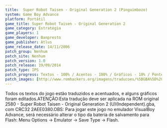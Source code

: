 ```yaml
---
title:  Super Robot Taisen - Original Generation 2 (Pinguimbozo)
system: Game Boy Advance
platform: Portátil
game_title: Super Robot Taisen - Original Generation 2
game_category: Estratégia
game_players: 1
game_developer: Banpresto
game_publisher: Atlus
game_release_date: 14/11/2006
patch_group: Nenhum
patch_site: Nenhum
patch_version: 1.0
patch_release: 19/09/2014
patch_type: IPS
patch_progress: Textos - 100% / Acentos - 100% / Gráficos - 10% / Ponteiros - 10%
patch_images: [http://www.romhackers.org/imagens/traducoes/%5BGBA%5D%20Super%20Robot%20Taisen%20-%20Original%20Generation%202%20-%20Pinguimbozo%20-%201.png,http://www.romhackers.org/imagens/traducoes/%5BGBA%5D%20Super%20Robot%20Taisen%20-%20Original%20Generation%202%20-%20Pinguimbozo%20-%202.png,http://www.romhackers.org/imagens/traducoes/%5BGBA%5D%20Super%20Robot%20Taisen%20-%20Original%20Generation%202%20-%20Pinguimbozo%20-%203.png]
---
```

Todos os textos do jogo estão traduzidos e acentuados, e alguns gráficos foram editados.ATENÇÃO:Esta tradução deve ser aplicada na ROM original 2580 - Super Robot Taisen - Original Generation 2 (U)(Independent).gba, com CRC32 2AEE0380.OBS: Para jogar este jogo no emulador VisualBoy Advance, será necessário alterar o tipo da bateria de salvamento para Flash: Menu Options -> Emulator -> Save Type -> Flash.
